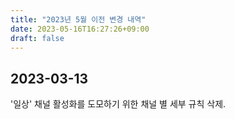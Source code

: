 ```yaml
---
title: "2023년 5월 이전 변경 내역"
date: 2023-05-16T16:27:26+09:00
draft: false
---
```

## 2023-03-13

'일상' 채널 활성화를 도모하기 위한 채널 별 세부 규칙 삭제.

